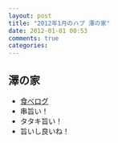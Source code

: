 ```yaml
---
layout: post
title: "2012年1月のハブ 澤の家"
date: 2012-01-01 00:53
comments: true
categories: 
---
```

## 澤の家
  - [食べログ](http://r.tabelog.com/okinawa/A4701/A470102/47007566/)
  - 串旨い！
  - タタキ旨い！
  - 旨いし良いね！
